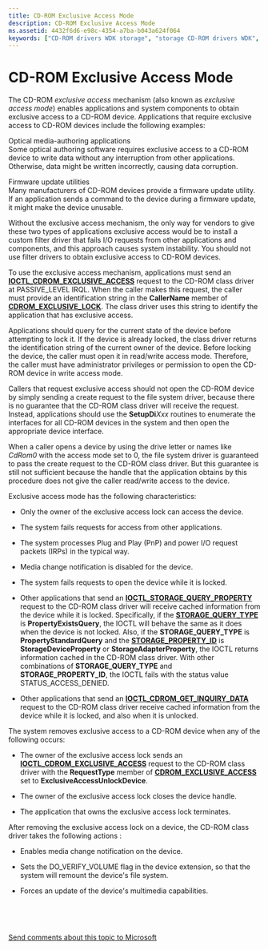 ```yaml
---
title: CD-ROM Exclusive Access Mode
description: CD-ROM Exclusive Access Mode
ms.assetid: 4432f6d6-e98c-4354-a7ba-b043a624f064
keywords: ["CD-ROM drivers WDK storage", "storage CD-ROM drivers WDK", "exclusive access mode WDK CD-ROM", "IOCTL_CDROM_EXCLUSIVE_ACCESS", "CDROM_EXCLUSIVE_LOCK"]
---
```


# CD-ROM Exclusive Access Mode


The CD-ROM *exclusive access* mechanism (also known as *exclusive access mode*) enables applications and system components to obtain exclusive access to a CD-ROM device. Applications that require exclusive access to CD-ROM devices include the following examples:

<span id="Optical_media-authoring_applications"></span><span id="optical_media-authoring_applications"></span><span id="OPTICAL_MEDIA-AUTHORING_APPLICATIONS"></span>Optical media-authoring applications  
Some optical authoring software requires exclusive access to a CD-ROM device to write data without any interruption from other applications. Otherwise, data might be written incorrectly, causing data corruption.

<span id="Firmware_update_utilities"></span><span id="firmware_update_utilities"></span><span id="FIRMWARE_UPDATE_UTILITIES"></span>Firmware update utilities  
Many manufacturers of CD-ROM devices provide a firmware update utility. If an application sends a command to the device during a firmware update, it might make the device unusable.

Without the exclusive access mechanism, the only way for vendors to give these two types of applications exclusive access would be to install a custom filter driver that fails I/O requests from other applications and components, and this approach causes system instability. You should not use filter drivers to obtain exclusive access to CD-ROM devices.

To use the exclusive access mechanism, applications must send an [**IOCTL\_CDROM\_EXCLUSIVE\_ACCESS**](https://msdn.microsoft.com/library/windows/hardware/ff559327) request to the CD-ROM class driver at PASSIVE\_LEVEL IRQL. When the caller makes this request, the caller must provide an identification string in the **CallerName** member of [**CDROM\_EXCLUSIVE\_LOCK**](https://msdn.microsoft.com/library/windows/hardware/ff551363). The class driver uses this string to identify the application that has exclusive access.

Applications should query for the current state of the device before attempting to lock it. If the device is already locked, the class driver returns the identification string of the current owner of the device. Before locking the device, the caller must open it in read/write access mode. Therefore, the caller must have administrator privileges or permission to open the CD-ROM device in write access mode.

Callers that request exclusive access should not open the CD-ROM device by simply sending a create request to the file system driver, because there is no guarantee that the CD-ROM class driver will receive the request. Instead, applications should use the **SetupDi***Xxx* routines to enumerate the interfaces for all CD-ROM devices in the system and then open the appropriate device interface.

When a caller opens a device by using the drive letter or names like *CdRom0* with the access mode set to 0, the file system driver is guaranteed to pass the create request to the CD-ROM class driver. But this guarantee is still not sufficient because the handle that the application obtains by this procedure does not give the caller read/write access to the device.

Exclusive access mode has the following characteristics:

-   Only the owner of the exclusive access lock can access the device.

-   The system fails requests for access from other applications.

-   The system processes Plug and Play (PnP) and power I/O request packets (IRPs) in the typical way.

-   Media change notification is disabled for the device.

-   The system fails requests to open the device while it is locked.

-   Other applications that send an [**IOCTL\_STORAGE\_QUERY\_PROPERTY**](https://msdn.microsoft.com/library/windows/hardware/ff560590) request to the CD-ROM class driver will receive cached information from the device while it is locked. Specifically, if the [**STORAGE\_QUERY\_TYPE**](https://msdn.microsoft.com/library/windows/hardware/ff566998) is **PropertyExistsQuery**, the IOCTL will behave the same as it does when the device is not locked. Also, if the **STORAGE\_QUERY\_TYPE** is **PropertyStandardQuery** and the [**STORAGE\_PROPERTY\_ID**](https://msdn.microsoft.com/library/windows/hardware/ff566996) is **StorageDeviceProperty** or **StorageAdapterProperty**, the IOCTL returns information cached in the CD-ROM class driver. With other combinations of **STORAGE\_QUERY\_TYPE** and **STORAGE\_PROPERTY\_ID**, the IOCTL fails with the status value STATUS\_ACCESS\_DENIED.

-   Other applications that send an [**IOCTL\_CDROM\_GET\_INQUIRY\_DATA**](https://msdn.microsoft.com/library/windows/hardware/ff559345) request to the CD-ROM class driver receive cached information from the device while it is locked, and also when it is unlocked.

The system removes exclusive access to a CD-ROM device when any of the following occurs:

-   The owner of the exclusive access lock sends an [**IOCTL\_CDROM\_EXCLUSIVE\_ACCESS**](https://msdn.microsoft.com/library/windows/hardware/ff559327) request to the CD-ROM class driver with the **RequestType** member of [**CDROM\_EXCLUSIVE\_ACCESS**](https://msdn.microsoft.com/library/windows/hardware/ff551362) set to **ExclusiveAccessUnlockDevice**.

-   The owner of the exclusive access lock closes the device handle.

-   The application that owns the exclusive access lock terminates.

After removing the exclusive access lock on a device, the CD-ROM class driver takes the following actions :

-   Enables media change notification on the device.

-   Sets the DO\_VERIFY\_VOLUME flag in the device extension, so that the system will remount the device's file system.

-   Forces an update of the device's multimedia capabilities.

 

 

[Send comments about this topic to Microsoft](mailto:wsddocfb@microsoft.com?subject=Documentation%20feedback%20[storage\storage]:%20CD-ROM%20Exclusive%20Access%20Mode%20%20RELEASE:%20%285/9/2016%29&body=%0A%0APRIVACY%20STATEMENT%0A%0AWe%20use%20your%20feedback%20to%20improve%20the%20documentation.%20We%20don't%20use%20your%20email%20address%20for%20any%20other%20purpose,%20and%20we'll%20remove%20your%20email%20address%20from%20our%20system%20after%20the%20issue%20that%20you're%20reporting%20is%20fixed.%20While%20we're%20working%20to%20fix%20this%20issue,%20we%20might%20send%20you%20an%20email%20message%20to%20ask%20for%20more%20info.%20Later,%20we%20might%20also%20send%20you%20an%20email%20message%20to%20let%20you%20know%20that%20we've%20addressed%20your%20feedback.%0A%0AFor%20more%20info%20about%20Microsoft's%20privacy%20policy,%20see%20http://privacy.microsoft.com/default.aspx. "Send comments about this topic to Microsoft")





